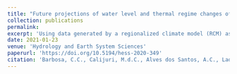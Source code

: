 ```yaml
---
title: "Future projections of water level and thermal regime changes of a multipurpose subtropical reservoir (Sao Paulo, Brazil)"
collection: publications
permalink: 
excerpt: 'Using data generated by a regionalized climate model (RCM) as input to a simple hydrological model and a one-dimensional vertical hydrodynamic model, we forecast potential changes in the Itupararanga reservoir, São Paulo, Brazil, in an exemplary time period (2028–2030) in the next decade.'
date: 2021-01-23
venue: 'Hydrology and Earth System Sciences'
paperurl: 'https://doi.org/10.5194/hess-2020-349'
citation: 'Barbosa, C.C., Calijuri, M.d.C., Alves dos Santos, A.C., Ladwig, R., Amorim de Oliveira, L.F., and Buarque, A.C.S.: Future projections of water level and thermal regime changes of a multipurpose subtropical reservoir (Sao Paulo, Brazil), Science of the Total Environment, https://doi.org/10.1016/j.scitotenv.2020.144741, 2021'
---
```

